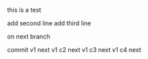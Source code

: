 this is a test

add second line
add third line

on next branch

commit v1 next
v1 c2 next
v1 c3 next
v1 c4 next 
